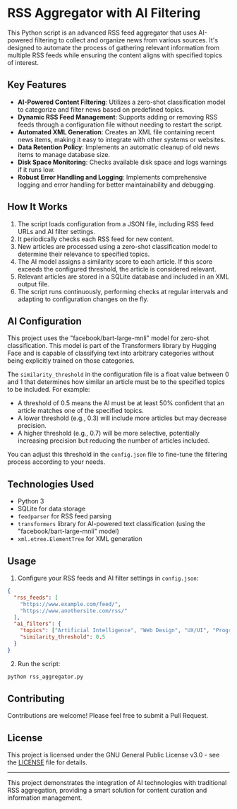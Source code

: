 # RSS Aggregator with AI Filtering

This Python script is an advanced RSS feed aggregator that uses AI-powered filtering to collect and organize news from various sources. It's designed to automate the process of gathering relevant information from multiple RSS feeds while ensuring the content aligns with specified topics of interest.

## Key Features

- **AI-Powered Content Filtering**: Utilizes a zero-shot classification model to categorize and filter news based on predefined topics.
- **Dynamic RSS Feed Management**: Supports adding or removing RSS feeds through a configuration file without needing to restart the script.
- **Automated XML Generation**: Creates an XML file containing recent news items, making it easy to integrate with other systems or websites.
- **Data Retention Policy**: Implements an automatic cleanup of old news items to manage database size.
- **Disk Space Monitoring**: Checks available disk space and logs warnings if it runs low.
- **Robust Error Handling and Logging**: Implements comprehensive logging and error handling for better maintainability and debugging.

## How It Works

1. The script loads configuration from a JSON file, including RSS feed URLs and AI filter settings.
2. It periodically checks each RSS feed for new content.
3. New articles are processed using a zero-shot classification model to determine their relevance to specified topics.
4. The AI model assigns a similarity score to each article. If this score exceeds the configured threshold, the article is considered relevant.
5. Relevant articles are stored in a SQLite database and included in an XML output file.
6. The script runs continuously, performing checks at regular intervals and adapting to configuration changes on the fly.

## AI Configuration

This project uses the "facebook/bart-large-mnli" model for zero-shot classification. This model is part of the Transformers library by Hugging Face and is capable of classifying text into arbitrary categories without being explicitly trained on those categories.

The `similarity_threshold` in the configuration file is a float value between 0 and 1 that determines how similar an article must be to the specified topics to be included. For example:

- A threshold of 0.5 means the AI must be at least 50% confident that an article matches one of the specified topics.
- A lower threshold (e.g., 0.3) will include more articles but may decrease precision.
- A higher threshold (e.g., 0.7) will be more selective, potentially increasing precision but reducing the number of articles included.

You can adjust this threshold in the `config.json` file to fine-tune the filtering process according to your needs.

## Technologies Used

- Python 3
- SQLite for data storage
- `feedparser` for RSS feed parsing
- `transformers` library for AI-powered text classification (using the "facebook/bart-large-mnli" model)
- `xml.etree.ElementTree` for XML generation

## Usage

1. Configure your RSS feeds and AI filter settings in `config.json`:

```json
{
  "rss_feeds": [
    "https://www.example.com/feed/",
    "https://www.anothersite.com/rss/"
  ],
  "ai_filters": {
    "topics": ["Artificial Intelligence", "Web Design", "UX/UI", "Programming"],
    "similarity_threshold": 0.5
  }
}
```

2. Run the script:

```bash
python rss_aggregator.py
```

## Contributing

Contributions are welcome! Please feel free to submit a Pull Request.

## License

This project is licensed under the GNU General Public License v3.0 - see the [LICENSE](LICENSE) file for details.

---

This project demonstrates the integration of AI technologies with traditional RSS aggregation, providing a smart solution for content curation and information management.
